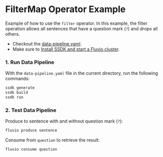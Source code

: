 # FilterMap Operator Example

Example of how to use the `filter` operator. In this example, the filter operation allows all sentences that have a question mark (`?`) and drops all others.

* Checkout the [data-pipeline.yaml](./data-pipeline.yaml).
* Make sure to [Install SSDK and start a Fluvio cluster].

### 1. Run Data Pipeline

With the `data-pipeline.yaml` file in the current directory, run the following commands:

```bash
ssdk generate
ssdk build
ssdk run
```

### 2. Test Data Pipeline

Produce to sentence with and without question mark (`?`):

```bash
fluvio produce sentence
```

Consume from `question` to retrieve the result:

```bash
fluvio consume question
```

[Install SSDK and start a Fluvio cluster]: /README.MD#prerequisites